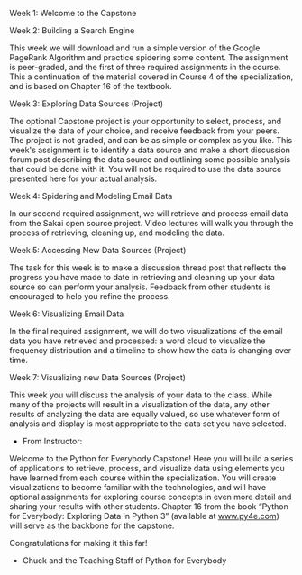 Week 1: Welcome to the Capstone

Week 2: Building a Search Engine 

This week we will download and run a simple version of the Google PageRank Algorithm and practice spidering some content. The assignment is peer-graded, and the first of three required assignments in the course. This a continuation of the material covered in Course 4 of the specialization, and is based on Chapter 16 of the textbook. 

Week 3: Exploring Data Sources (Project)

The optional Capstone project is your opportunity to select, process, and visualize the data of your choice, and receive feedback from your peers. The project is not graded, and can be as simple or complex as you like. This week's assignment is to identify a data source and make a short discussion forum post describing the data source and outlining some possible analysis that could be done with it. You will not be required to use the data source presented here for your actual analysis.

Week 4: Spidering and Modeling Email Data

In our second required assignment, we will retrieve and process email data from the Sakai open source project. Video lectures will walk you through the process of retrieving, cleaning up, and modeling the data.

Week 5: Accessing New Data Sources (Project)

The task for this week is to make a discussion thread post that reflects the progress you have made to date in retrieving and cleaning up your data source so can perform your analysis. Feedback from other students is encouraged to help you refine the process.

Week 6: Visualizing Email Data

In the final required assignment, we will do two visualizations of the email data you have retrieved and processed: a word cloud to visualize the frequency distribution and a timeline to show how the data is changing over time.

Week 7: Visualizing new Data Sources (Project)

This week you will discuss the analysis of your data to the class. While many of the projects will result in a visualization of the data, any other results of analyzing the data are equally valued, so use whatever form of analysis and display is most appropriate to the data set you have selected.



- From Instructor:

Welcome to the Python for Everybody Capstone! Here you will build a series of applications to retrieve, process, and visualize data using elements you have learned from each course within the specialization. You will create visualizations to become familiar with the technologies, and will have optional assignments for exploring course concepts in even more detail and sharing your results with other students. Chapter 16 from the book “Python for Everybody: Exploring Data in Python 3” (available at www.py4e.com) will serve as the backbone for the capstone.

Congratulations for making it this far!

- Chuck and the Teaching Staff of Python for Everybody
